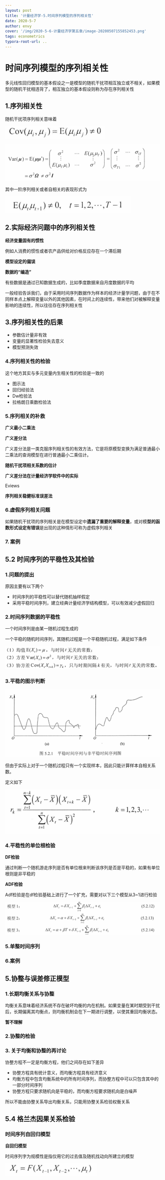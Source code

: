 ```yaml
---
layout: post
title: '计量经济学-5.时间序列模型的序列相关性'
date: 2020-5-7
author: envy
cover: '/img/2020-5-6-计量经济学第五章/image-20200507155852453.png'
tags: econometrics
typora-root-url: ..
---
```


# 时间序列模型的序列相关性

多元线性回归模型的基本假设之一是模型的随机干扰项相互独立或不相关，如果模型的随机干扰相违背了，相互独立的基本假设则称为存在序列相关性

## 1.序列相关性

随机干扰项序列相关意味着

![image-20200506234904749](/img/2020-5-6-计量经济学第五章/image-20200506234904749.png)

![image-20200506234912947](/img/2020-5-6-计量经济学第五章/image-20200506234912947.png)

其中一阶序列相关或者自相关的表现形式为

![image-20200506234949355](/img/2020-5-6-计量经济学第五章/image-20200506234949355.png)

## 2.实际经济问题中的序列相关性

**经济变量固有的惯性**

例如人消费的惯性或者农产品供给对价格反应存在一个滞后期

**模型设定的偏误**

**数据的“编造”**

有些数据是通过已知数据生成的，比如季度数据来自月度数据的平均



一般经验告诉我们，由于采用时间序列数据作为样本的经济计量学问题，由于在不同样本点上解释变量以外的其他因素，在时间上的连续性，带来他们对被解释变量影响的连续性，所以往往存在序列相关性



## 3.序列相关性的后果

- 参数估计量非有效
- 变量的显著性检验失去意义
- 模型预测失效

### 4.序列相关性的检验

这个地方其实与多元变量内生相关性的检验是一致的

- 图示法
- 回归经验法
- Dw检验法
- 拉格朗日乘数检验法

### 5.序列相关的补救

**广义最小二乘法**



**广义差分法**

广义差分法是一类克服序列相关性的有效方法，它是将原模型变换为满足普通最小二乘法的查询模型在进行普通最小二乘估计。

**随机干扰项相关系数的估计**



**广义差分法在计量经济学软件中的实际**

Eviews

**序列相关稳健标准误差法**

### 6.虚假序列相关问题

如果随机干扰项的序列相关是在模型设定中**遗漏了重要的解释变量**，或对模**型的函数形式设定有错误**是出现的这种情形可称为虚假序列相关

### 7. 案例





## 5.2 时间序列的平稳性及其检验

### 1.问题的提出

原因主要有以下两个

- 时间序列的平稳性可以替代随机抽样假定
- 采用平稳时间序列，建立经典计量经济学结构模型，可以有效减少虚假回归

### 2.时间序列数据的平稳性

一个时间序列是由某一随机过程生成的

一个平稳的随机时间序列，其随机过程是一个平稳随机过程，满足如下条件

![image-20200507154206693](/img/2020-5-6-计量经济学第五章/image-20200507154206693.png)

### 3.平稳的图示判断

![image-20200507155852453](/img/2020-5-6-计量经济学第五章/image-20200507155852453.png)

但由于实际上对于一个随机过程只有一个实现样本，因此只能计算样本自相关系数。

定义如下

![image-20200507180820833](/img/2020-5-6-计量经济学第五章/image-20200507180820833.png)

### 4.平稳性的单位根检验

**DF检验**

通过判断一个随机游走序列是否有单位根来判断该序列是否是平稳的，如果有单位根则是非平稳的

**ADF检验**

Adf检验是在df检验基础上进行了一个扩充，需要对以下三个模型从3~1进行检验

![image-20200507182448847](/img/2020-5-6-计量经济学第五章/image-20200507182448847.png)

### 5.单整时间序列



### 6.案例



## 5.协整与误差修正模型

### 1.长期均衡关系与协整

均衡关系意味着经济系统不存在破坏均衡的内在机制。如果变量在某时期受到干扰后，长期偏离其均衡点，则均衡机制会在下一期进行调整，以使其重回均衡状态。

**暂不理解**

### 2.协整的检验



### 3. 关于均衡和协整的再讨论

协整方程不一定是均衡方程，他们之间存在如下差异

- 协整方程具有统计意义，而均衡方程具有经济意义
- 均衡方程中包含均衡系统中的所有时间序列，而协整方程中可以只包含其中的一部分时间序列
- 协整方程只要求随机向是平稳的，而均衡方程要求随机向是白噪声

所以不能由协整关系导出均衡关系，只能用协整关系检验权衡关系



## 5.4 格兰杰因果关系检验
### 时间序列自回归模型
**自回归模型**

时间序列字为规模性是指仅用它的过去值及随机找动向所建立的模型

![image-20200507205404149](/img/2020-5-6-计量经济学第五章/image-20200507205404149.png)

